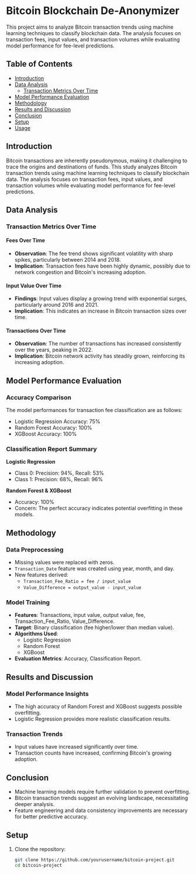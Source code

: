 # Bitcoin Blockchain De-Anonymizer

This project aims to analyze Bitcoin transaction trends using machine learning techniques to classify blockchain data. The analysis focuses on transaction fees, input values, and transaction volumes while evaluating model performance for fee-level predictions.

## Table of Contents

- [Introduction](#introduction)
- [Data Analysis](#data-analysis)
  - [Transaction Metrics Over Time](#transaction-metrics-over-time)
- [Model Performance Evaluation](#model-performance-evaluation)
- [Methodology](#methodology)
- [Results and Discussion](#results-and-discussion)
- [Conclusion](#conclusion)
- [Setup](#setup)
- [Usage](#usage)

## Introduction

Bitcoin transactions are inherently pseudonymous, making it challenging to trace the origins and destinations of funds. This study analyzes Bitcoin transaction trends using machine learning techniques to classify blockchain data. The analysis focuses on transaction fees, input values, and transaction volumes while evaluating model performance for fee-level predictions.

## Data Analysis

### Transaction Metrics Over Time

#### Fees Over Time
- **Observation**: The fee trend shows significant volatility with sharp spikes, particularly between 2014 and 2018.
- **Implication**: Transaction fees have been highly dynamic, possibly due to network congestion and Bitcoin's increasing adoption.

#### Input Value Over Time
- **Findings**: Input values display a growing trend with exponential surges, particularly around 2016 and 2021.
- **Implication**: This indicates an increase in Bitcoin transaction sizes over time.

#### Transactions Over Time
- **Observation**: The number of transactions has increased consistently over the years, peaking in 2022.
- **Implication**: Bitcoin network activity has steadily grown, reinforcing its increasing adoption.

## Model Performance Evaluation

### Accuracy Comparison
The model performances for transaction fee classification are as follows:
- Logistic Regression Accuracy: 75%
- Random Forest Accuracy: 100%
- XGBoost Accuracy: 100%

### Classification Report Summary
**Logistic Regression**
- Class 0: Precision: 94%, Recall: 53%
- Class 1: Precision: 68%, Recall: 96%

**Random Forest & XGBoost**
- Accuracy: 100%
- Concern: The perfect accuracy indicates potential overfitting in these models.

## Methodology

### Data Preprocessing
- Missing values were replaced with zeros.
- `Transaction_Date` feature was created using year, month, and day.
- New features derived:
  - `Transaction_Fee_Ratio = fee / input_value`
  - `Value_Difference = output_value - input_value`

### Model Training
- **Features**: Transactions, input value, output value, fee, Transaction_Fee_Ratio, Value_Difference.
- **Target**: Binary classification (fee higher/lower than median value).
- **Algorithms Used**:
  - Logistic Regression
  - Random Forest
  - XGBoost
- **Evaluation Metrics**: Accuracy, Classification Report.

## Results and Discussion

### Model Performance Insights
- The high accuracy of Random Forest and XGBoost suggests possible overfitting.
- Logistic Regression provides more realistic classification results.

### Transaction Trends
- Input values have increased significantly over time.
- Transaction counts have increased, confirming Bitcoin's growing adoption.

## Conclusion

- Machine learning models require further validation to prevent overfitting.
- Bitcoin transaction trends suggest an evolving landscape, necessitating deeper analysis.
- Feature engineering and data consistency improvements are necessary for better predictive accuracy.

## Setup

1. Clone the repository:
   ```sh
   git clone https://github.com/yourusername/bitcoin-project.git
   cd bitcoin-project
